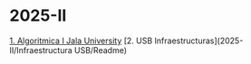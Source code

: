 # 2025-II

[1. Algoritmica I Jala University](2025-II/Algoritmica%20I%20Jala%20University/Readme.md)
[2. USB Infraestructuras](2025-II/Infraestructura USB/Readme)
